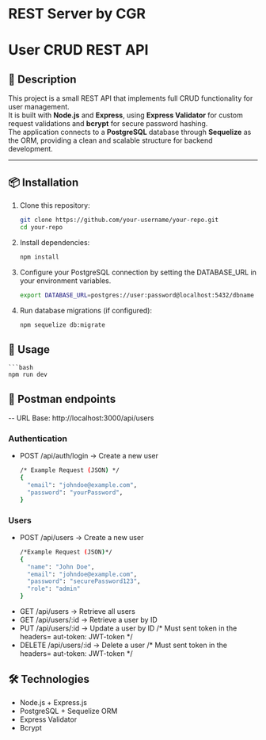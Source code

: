 # REST Server by CGR

# User CRUD REST API  

## 📖 Description  
This project is a small REST API that implements full CRUD functionality for user management.  
It is built with **Node.js** and **Express**, using **Express Validator** for custom request validations and **bcrypt** for secure password hashing.  
The application connects to a **PostgreSQL** database through **Sequelize** as the ORM, providing a clean and scalable structure for backend development.  

---

## 📦 Installation  

1. Clone this repository:  
   ```bash
   git clone https://github.com/your-username/your-repo.git
   cd your-repo
2. Install dependencies:
    ```bash
    npm install
3. Configure your PostgreSQL connection by setting the DATABASE_URL in your environment variables.
    ```bash
    export DATABASE_URL=postgres://user:password@localhost:5432/dbname
4. Run database migrations (if configured):
    ```bash
    npm sequelize db:migrate

## 🚀 Usage
    ```bash
    npm run dev

## 📌 Postman endpoints
-- URL Base: http://localhost:3000/api/users
### Authentication
- POST /api/auth/login → Create a new user
    ```bash
    /* Example Request (JSON) */
    {
      "email": "johndoe@example.com",
      "password": "yourPassword",
    }

### Users
- POST /api/users → Create a new user
    ```bash
    /*Example Request (JSON)*/
    {
      "name": "John Doe",
      "email": "johndoe@example.com",
      "password": "securePassword123",
      "role": "admin"
    }
- GET /api/users → Retrieve all users
- GET /api/users/:id → Retrieve a user by ID
- PUT /api/users/:id → Update a user by ID /* Must sent token in the headers= aut-token: JWT-token */
- DELETE /api/users/:id → Delete a user /* Must sent token in the headers= aut-token: JWT-token */


## 🛠️ Technologies

- Node.js + Express.js
- PostgreSQL + Sequelize ORM
- Express Validator
- Bcrypt
